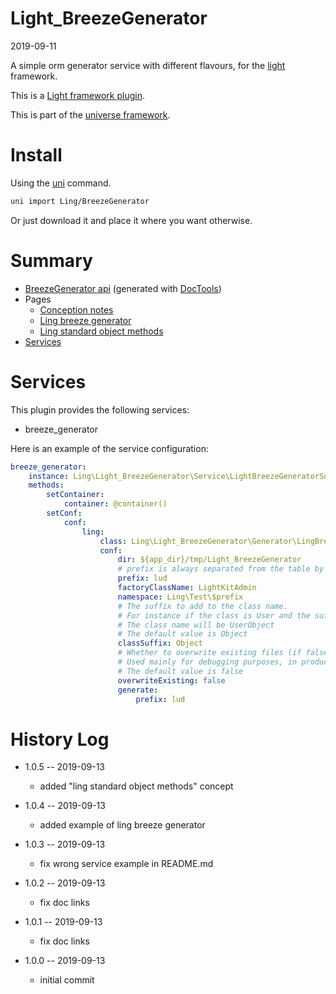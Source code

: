 Light_BreezeGenerator
===========
2019-09-11



A simple orm generator service with different flavours, for the [light](https://github.com/lingtalfi/Light) framework.


This is a [Light framework plugin](https://github.com/lingtalfi/Light/blob/master/doc/pages/plugin.md).

This is part of the [universe framework](https://github.com/karayabin/universe-snapshot).


Install
==========
Using the [uni](https://github.com/lingtalfi/universe-naive-importer) command.
```bash
uni import Ling/BreezeGenerator
```

Or just download it and place it where you want otherwise.






Summary
===========
- [BreezeGenerator api](https://github.com/lingtalfi/Light_BreezeGenerator/blob/master/doc/api/Ling/Light_BreezeGenerator.md) (generated with [DocTools](https://github.com/lingtalfi/DocTools))
- Pages
    - [Conception notes](https://github.com/lingtalfi/Light_BreezeGenerator/blob/master/doc/pages/conception-notes.md)
    - [Ling breeze generator](https://github.com/lingtalfi/Light_BreezeGenerator/blob/master/doc/pages/ling-breeze-generator.md)
    - [Ling standard object methods](https://github.com/lingtalfi/Light_BreezeGenerator/blob/master/doc/pages/ling-standard-object-methods.md)
- [Services](#services)



Services
=========


This plugin provides the following services:

- breeze_generator



Here is an example of the service configuration:

```yaml
breeze_generator:
    instance: Ling\Light_BreezeGenerator\Service\LightBreezeGeneratorService
    methods:
        setContainer:
            container: @container()
        setConf:
            conf:
                ling:
                    class: Ling\Light_BreezeGenerator\Generator\LingBreezeGenerator
                    conf:
                        dir: ${app_dir}/tmp/Light_BreezeGenerator
                        # prefix is always separated from the table by one underscore
                        prefix: lud
                        factoryClassName: LightKitAdmin
                        namespace: Ling\Test\$prefix
                        # The suffix to add to the class name.
                        # For instance if the class is User and the suffix is Object,
                        # The class name will be UserObject
                        # The default value is Object
                        classSuffix: Object
                        # Whether to overwrite existing files (if false, skip them)
                        # Used mainly for debugging purposes, in production you probably should set this to false
                        # The default value is false
                        overwriteExisting: false
                        generate:
                            prefix: lud


```




History Log
=============

- 1.0.5 -- 2019-09-13

    - added "ling standard object methods" concept
    
- 1.0.4 -- 2019-09-13

    - added example of ling breeze generator
    
- 1.0.3 -- 2019-09-13

    - fix wrong service example in README.md
    
- 1.0.2 -- 2019-09-13

    - fix doc links
    
- 1.0.1 -- 2019-09-13

    - fix doc links
    
- 1.0.0 -- 2019-09-13

    - initial commit
